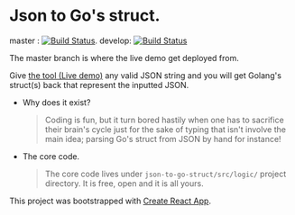# Json to Go's struct. 

master : [![Build Status](https://travis-ci.org/Charnnarong/json-to-go-struct.svg?branch=master)](https://travis-ci.org/Charnnarong/json-to-go-struct). develop:  [![Build Status](https://travis-ci.org/Charnnarong/json-to-go-struct.svg?branch=develop)](https://travis-ci.org/Charnnarong/json-to-go-struct)

The master branch is where the live demo get deployed from.

Give [the tool (Live demo)](https://charnnarong.github.io/json-to-go-struct/ "Json to go struct") any valid JSON string 
and you will get Golang's struct(s) back that represent the inputted JSON.

-   Why does it exist?
    >   Coding is fun, but it turn bored hastily when one has to sacrifice their brain's cycle just for the sake of typing
     that isn't involve the main idea; parsing Go's struct from JSON by hand for instance!
       
-  The core code.
    >   The core code lives under `json-to-go-struct/src/logic/` project directory. It is free, open and it is all yours. 


This project was bootstrapped with [Create React App](https://github.com/facebook/create-react-app).
